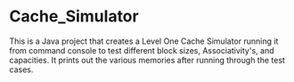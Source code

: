 # Cache_Simulator
This is a Java project that creates a Level One Cache Simulator running it from command console to test different block sizes,  Associativity's, and capacities.  It prints out the various memories after running through the test cases.
